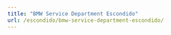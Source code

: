 ```yaml
---
title: "BMW Service Department Escondido"
url: /escondido/bmw-service-department-escondido/
---
```

